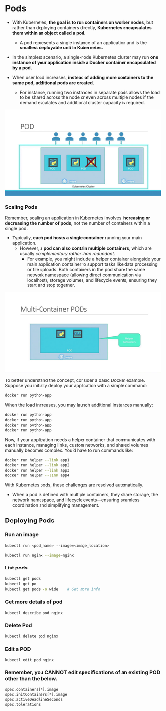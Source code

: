# Pods
-   With Kubernetes, **the goal is to run containers on worker nodes**, but rather than deploying containers directly, **Kubernetes encapsulates them within an object called a pod.**

    - A pod represents a single instance of an application and is the **smallest deployable unit in Kubernetes.**

-   In the simplest scenario, a single-node Kubernetes cluster may run **one instance of your application inside a Docker container encapsulated by a pod.**

-   When user load increases, **instead of adding more containers to the same pod, additional pods are created**.
    -   For instance, running two instances in separate pods allows the load to be shared across the node or even across multiple nodes if the demand escalates and additional cluster capacity is required.

![](../../images/kubernetes_core7.png)

### Scaling Pods

Remember, scaling an application in Kubernetes involves **increasing or decreasing the number of pods**, not the number of containers within a single pod.

-   Typically, **each pod hosts a single container** running your main application. 
    -   However, a **pod can also contain multiple containers**, which are usually *complementary rather than redundant*.
        -   For example, you might include a helper container alongside your main application container to support tasks like data processing or file uploads. Both containers in the pod share the same network namespace (allowing direct communication via localhost), storage volumes, and lifecycle events, ensuring they start and stop together.

![](../../images/kubernetes_core8.png)

To better understand the concept, consider a basic Docker example. Suppose you initially deploy your application with a simple command:

```bash
docker run python-app
```

When the load increases, you may launch additional instances manually:
```bash
docker run python-app
docker run python-app
docker run python-app
docker run python-app
```

Now, if your application needs a helper container that communicates with each instance, managing links, custom networks, and shared volumes manually becomes complex. You’d have to run commands like:

```bash
docker run helper --link app1
docker run helper --link app2
docker run helper --link app3
docker run helper --link app4
```

With Kubernetes pods, these challenges are resolved automatically. 
-   When a pod is defined with multiple containers, they share storage, the network namespace, and lifecycle events—ensuring seamless coordination and simplifying management.

## Deploying Pods

### Run an image
```bash
kubectl run <pod_name> --image=<image_location>
```
```bash
kubectl run nginx --image=nginx
```

### List pods
```bash
kubectl get pods
kubectl get po
kubectl get pods -o wide    # Get more info
```

### Get more details of pod
```bash
kubectl describe pod nginx
```

### Delete Pod
```bash
kubectl delete pod nginx
```

### Edit a POD
```bash
kubectl edit pod nginx
```

### Remember, you CANNOT edit specifications of an existing POD other than the below.

    spec.containers[*].image
    spec.initContainers[*].image
    spec.activeDeadlineSeconds
    spec.tolerations

